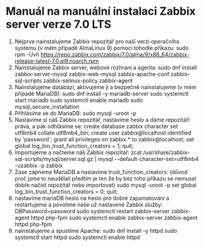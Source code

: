 # Manuál na manuální instalaci Zabbix server verze 7.0 LTS
1. Nejprve nainstalujeme Zabbix repozitář pro naší verzi operačního systému (v mém případě AlmaLinux 9) pomocí tohodle příkazu:
sudo rpm -Uvh https://repo.zabbix.com/zabbix/7.0/alma/9/x86_64/zabbix-release-latest-7.0.el9.noarch.rpm
2. Nainstalujeme Zabbix server, webové rozhraní a agenta:
sudo dnf install zabbix-server-mysql zabbix-web-mysql zabbix-apache-conf zabbix-sql-scripts zabbix-selinux-policy zabbix-agent
3. Nainstalujeme databázi, aktivujeme ji a bezpečně nainstalujeme (v mém případě MariaDB):
sudo dnf install -y mariadb-server
sudo systemctl start mariadb
sudo systemctl enable mariadb
sudo mysql_secure_installation
4. Přihlásíme se do MariaDB:
sudo mysql -uroot -p
5. Nastavíme si náš Zabbix repozitář, nastavíme heslo a dáme repozitáři práva, a pak odhlásíme se:
create database zabbix character set utf8mb4 collate utf8mb4_bin;
create user zabbix@localhost identified by 'password';
grant all privileges on zabbix.* to zabbix@localhost;
set global log_bin_trust_function_creators = 1;
quit;
6. Importujeme a načteme náš Zabbix repozitář:
zcat /usr/share/zabbix-sql-scripts/mysql/server.sql.gz | mysql --default-character-set=utf8mb4 -uzabbix -p zabbix
7. Zase zapneme MariaDB a nastavíme trust_function_creators: (důvod proč jsme to neudělali předtím je ten že by bez toho příkazu se nemusel dobře načíst repozitář nebo importovat)
sudo mysql -uroot -p
set global log_bin_trust_function_creators = 0;
quit;
8. nastavíme mariaDB heslo na heslo pro dobré zapamatování a restartujeme a povolíme naše už nastavené Zabbix služby:
DBPassword=password
sudo systemctl restart zabbix-server zabbix-agent httpd php-fpm
sudo systemctl enable zabbix-server zabbix-agent httpd php-fpm
9. nainstalujeme a spustíme Apache:
sudo dnf install -y httpd
sudo systemctl start httpd
sudo systemctl enable httpd

